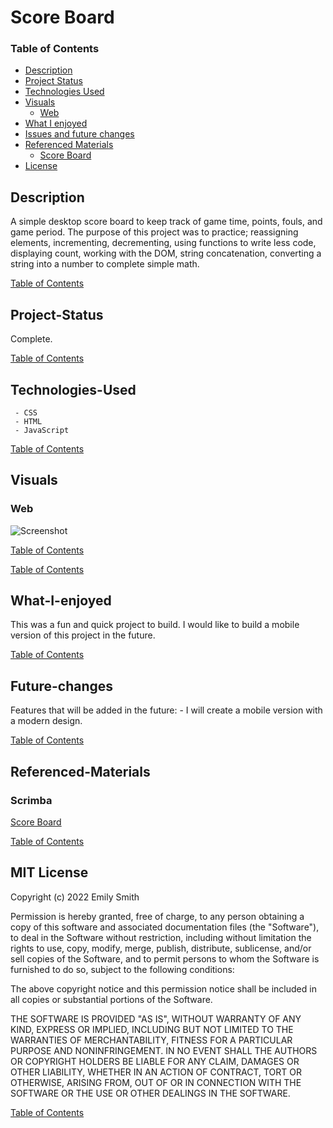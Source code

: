 # Score Board

### Table of Contents
   - [Description](#Description)
   - [Project Status](#Project-Status)
   - [Technologies Used](#Technologies-Used)
   - [Visuals](#Visuals)
        - [Web](#Web)
   - [What I enjoyed](#What-I-enjoyed)
   - [Issues and future changes](#Future-changes)
   - [Referenced Materials](#Referenced-Materials)
        - [Score Board](#Scrimba)
   - [License](#MIT-License)
   

## Description
A simple desktop score board to keep track of game time, points, fouls, and game period. The purpose of this project was to practice; reassigning elements, incrementing, decrementing, using functions to write less code, displaying count, working with the DOM, string concatenation, converting a string into a number to complete simple math. 


[Table of Contents](#Table-of-Contents)

## Project-Status
 Complete.


[Table of Contents](#Table-of-Contents)

## Technologies-Used
     - CSS
     - HTML
     - JavaScript


[Table of Contents](#Table-of-Contents)

## Visuals

### Web
![Screenshot](/README-IMGS/score-board-img.png)


[Table of Contents](#Table-of-Contents)


[Table of Contents](#Table-of-Contents)

## What-I-enjoyed
This was a fun and quick project to build. I would like to build a mobile version of this project in the future.

[Table of Contents](#Table-of-Contents)

## Future-changes
Features that will be added in the future:
     - I will create a mobile version with a modern design.


[Table of Contents](#Table-of-Contents)

## Referenced-Materials

### Scrimba
[Score Board](https://scrimba.com/playlist/pY5b7sQ)

[Table of Contents](#Table-of-Contents)

## MIT License
Copyright (c) 2022 Emily Smith

Permission is hereby granted, free of charge, to any person obtaining a copy of this software and associated documentation files (the "Software"), to deal in the Software without restriction, including without limitation the rights to use, copy, modify, merge, publish, distribute, sublicense, and/or sell copies of the Software, and to permit persons to whom the Software is furnished to do so, subject to the following conditions:

The above copyright notice and this permission notice shall be included in all copies or substantial portions of the Software.

THE SOFTWARE IS PROVIDED "AS IS", WITHOUT WARRANTY OF ANY KIND, EXPRESS OR IMPLIED, INCLUDING BUT NOT LIMITED TO THE WARRANTIES OF MERCHANTABILITY, FITNESS FOR A PARTICULAR PURPOSE AND NONINFRINGEMENT. IN NO EVENT SHALL THE AUTHORS OR COPYRIGHT HOLDERS BE LIABLE FOR ANY CLAIM, DAMAGES OR OTHER LIABILITY, WHETHER IN AN ACTION OF CONTRACT, TORT OR OTHERWISE, ARISING FROM, OUT OF OR IN CONNECTION WITH THE SOFTWARE OR THE USE OR OTHER DEALINGS IN THE SOFTWARE.


[Table of Contents](#Table-of-Contents)
